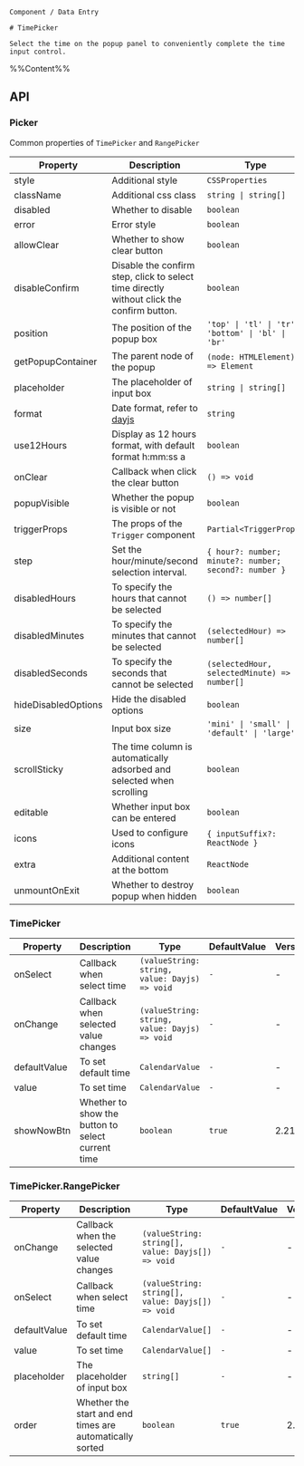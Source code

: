 `````
Component / Data Entry

# TimePicker

Select the time on the popup panel to conveniently complete the time input control.
`````

%%Content%%

## API

### Picker

Common properties of `TimePicker` and `RangePicker`

|Property|Description|Type|DefaultValue|Version|
|---|---|---|---|---|
|style|Additional style|`CSSProperties`|`-`|-|
|className|Additional css class|`string \| string[]`|`-`|-|
|disabled|Whether to disable|`boolean`|`-`|-|
|error|Error style|`boolean`|`-`|-|
|allowClear|Whether to show clear button|`boolean`|`true`|-|
|disableConfirm|Disable the confirm step, click to select time directly without click the confirm button.|`boolean`|`-`|2.12.0|
|position|The position of the popup box|`'top' \| 'tl' \| 'tr' \| 'bottom' \| 'bl' \| 'br'`|`bl`|-|
|getPopupContainer|The parent node of the popup|`(node: HTMLElement) => Element`|`-`|-|
|placeholder|The placeholder of input box|`string \| string[]`|`-`|-|
|format|Date format, refer to [dayjs](https://github.com/iamkun/dayjs)|`string`|`HH:mm:ss`|-|
|use12Hours|Display as 12 hours format, with default format h:mm:ss a|`boolean`|`-`|-|
|onClear|Callback when click the clear button|`() => void`|`-`|-|
|popupVisible|Whether the popup is visible or not|`boolean`|`-`|-|
|triggerProps|The props of the `Trigger` component|`Partial<TriggerProps>`|`-`|-|
|step|Set the hour/minute/second selection interval.|`{ hour?: number; minute?: number; second?: number }`|`-`|-|
|disabledHours|To specify the hours that cannot be selected|`() => number[]`|`-`|-|
|disabledMinutes|To specify the minutes that cannot be selected|`(selectedHour) => number[]`|`-`|-|
|disabledSeconds|To specify the seconds that cannot be selected|`(selectedHour, selectedMinute) => number[]`|`-`|-|
|hideDisabledOptions|Hide the disabled options|`boolean`|`-`|-|
|size|Input box size|`'mini' \| 'small' \| 'default' \| 'large'`|`-`|-|
|scrollSticky|The time column is automatically adsorbed and selected when scrolling|`boolean`|`true`|2.23.0|
|editable|Whether input box can be entered|`boolean`|`true`|-|
|icons|Used to configure icons|`{ inputSuffix?: ReactNode }`|`-`|-|
|extra|Additional content at the bottom|`ReactNode`|`-`|-|
|unmountOnExit|Whether to destroy popup when hidden|`boolean`|`-`|-|

### TimePicker

|Property|Description|Type|DefaultValue|Version|
|---|---|---|---|---|
|onSelect|Callback when select time|`(valueString: string, value: Dayjs) => void`|`-`|-|
|onChange|Callback when selected value changes|`(valueString: string, value: Dayjs) => void`|`-`|-|
|defaultValue|To set default time|`CalendarValue`|`-`|-|
|value|To set time|`CalendarValue`|`-`|-|
|showNowBtn|Whether to show the button to select current time|`boolean`|`true`|2.21.0|

### TimePicker.RangePicker

|Property|Description|Type|DefaultValue|Version|
|---|---|---|---|---|
|onChange|Callback when the selected value changes|`(valueString: string[], value: Dayjs[]) => void`|`-`|-|
|onSelect|Callback when select time|`(valueString: string[], value: Dayjs[]) => void`|`-`|-|
|defaultValue|To set default time|`CalendarValue[]`|`-`|-|
|value|To set time|`CalendarValue[]`|`-`|-|
|placeholder|The placeholder of input box|`string[]`|`-`|-|
|order|Whether the start and end times are automatically sorted|`boolean`|`true`|2.21.0|
